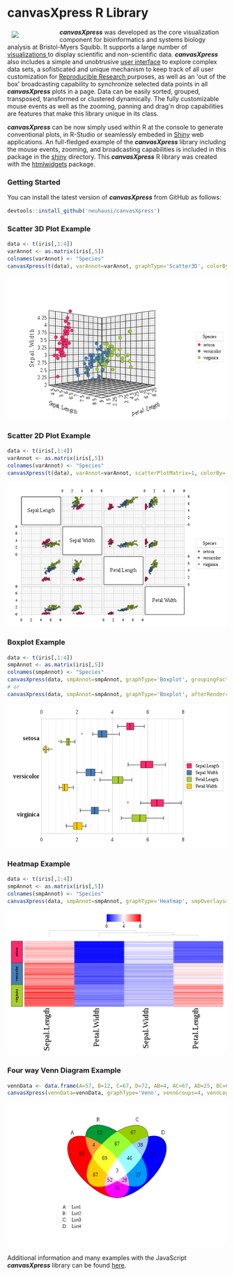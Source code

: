 # canvasXpress R Library

<a href="http://www.canvasxpress.org"><img src="http://www.canvasxpress.org/images/brand3.png" align="left" hspace="10" vspace="6" width="100"></a>

***canvasXpress*** was developed as the core visualization component for bioinformatics and systems biology analysis
at Bristol-Myers Squibb. It supports a large number of [visualizations ](http://www.canvasxpress.org/html/gallery.html)to display scientific and non-scientific
data. ***canvasXpress*** also includes a simple and unobtrusive [user interface](http://www.canvasxpress.org/html/user-interface.html) to explore complex data sets, a sofisticated and unique mechanism to keep track of all user customization for [Reproducible Research ](http://www.canvasxpress.org/html/reproducible-research.html) purposes, as well as an 'out of the box'
broadcasting capability to synchronize selected data points in all ***canvasXpress*** plots in a page. Data can
be easily sorted, grouped, transposed, transformed or clustered dynamically. The fully customizable mouse events
as well as the zooming, panning and drag'n drop capabilities are features that make this library unique in its
class.

***canvasXpress*** can be now simply used within R at the console to generate conventional plots, in R-Studio
or seamlessly embeded in [Shiny](http://shiny.rstudio.com) web applications. An full-fledged example of the ***canvasXpress*** library including the mouse events, zooming, and broadcasting capabilities is included in this package in the [shiny](shiny/example3) directory. This ***canvasXpress*** R library was created with the [htmlwidgets](https://github.com/ramnathv/htmlwidgets) package.

### Getting Started

You can install the latest version of ***canvasXpress*** from GitHub as follows:

```r
devtools::install_github('neuhausi/canvasXpress')
```
### Scatter 3D Plot Example

```r
data <- t(iris[,1:4])
varAnnot <- as.matrix(iris[,5])
colnames(varAnnot) <- "Species"
canvasXpress(t(data), varAnnot=varAnnot, graphType='Scatter3D', colorBy='Species')
```
![Scatter3D](vignettes/images/R-Scatter3D.png)

### Scatter 2D Plot Example

```r
data <- t(iris[,1:4])
varAnnot <- as.matrix(iris[,5])
colnames(varAnnot) <- "Species"
canvasXpress(t(data), varAnnot=varAnnot, scatterPlotMatrix=1, colorBy='Species')
```
![Scatter2D](vignettes/images/R-Scatter2D.png)

### Boxplot Example

```r
data <- t(iris[,1:4])
smpAnnot <- as.matrix(iris[,5])
colnames(smpAnnot) <- "Species"
canvasXpress(data, smpAnnot=smpAnnot, graphType='Boxplot', groupingFactors=list('Species'))
# or
canvasXpress(data, smpAnnot=smpAnnot, graphType='Boxplot', afterRender=list(list('groupSamples', list('Species'))))
```
![Boxplot](vignettes/images/R-Boxplot.png)

### Heatmap Example

```r
data <- t(iris[,1:4])
smpAnnot <- as.matrix(iris[,5])
colnames(smpAnnot) <- "Species"
canvasXpress(data, smpAnnot=smpAnnot, graphType='Heatmap', smpOverlays=list('Species'), variablesClustered=TRUE, showSampleNames=FALSE)
```
![Heatmap](vignettes/images/R-Heatmap.png)

### Four way Venn Diagram Example

```r
vennData <- data.frame(A=57, B=12, C=67, D=72, AB=4, AC=67, AD=25, BC=67, BD=27, CD=38, ABC=69, ABD=28, ACD=52, BCD=46, ABCD=3)
canvasXpress(vennData=vennData, graphType='Venn', vennGroups=4, vennLegend=list(A="List1", B="List2", C="List3", D="List4"))
```
![Venn](vignettes/images/R-Venn.png)

Additional information and many examples with the JavaScript ***canvasXpress*** library can be found
[here](http://www.canvasxpress.org).
